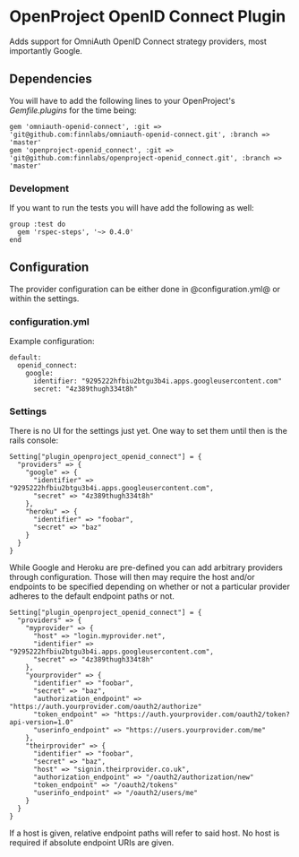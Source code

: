 # OpenProject OpenID Connect Plugin

Adds support for OmniAuth OpenID Connect strategy providers, most importantly Google.

## Dependencies

You will have to add the following lines to your OpenProject's _Gemfile.plugins_ for the time being:

    gem 'omniauth-openid-connect', :git => 'git@github.com:finnlabs/omniauth-openid-connect.git', :branch => 'master'
	gem 'openproject-openid_connect', :git => 'git@github.com:finnlabs/openproject-openid_connect.git', :branch => 'master'

### Development

If you want to run the tests you will have add the following as well:

    group :test do
  	  gem 'rspec-steps', '~> 0.4.0'
  	end

## Configuration

The provider configuration can be either done in @configuration.yml@ or within the settings.

### configuration.yml

Example configuration:

    default:
      openid_connect:
  	    google:
          identifier: "9295222hfbiu2btgu3b4i.apps.googleusercontent.com"
          secret: "4z389thugh334t8h"

### Settings

There is no UI for the settings just yet. One way to set them until then is the rails console:

    Setting["plugin_openproject_openid_connect"] = {
      "providers" => {
        "google" => {
          "identifier" => "9295222hfbiu2btgu3b4i.apps.googleusercontent.com",
          "secret" => "4z389thugh334t8h"
        },
        "heroku" => {
          "identifier" => "foobar",
          "secret" => "baz"
        }
      }
    }

While Google and Heroku are pre-defined you can add arbitrary providers through configuration.
Those will then may require the host and/or endpoints to be specified depending on whether or not a particular provider adheres to the default endpoint paths or not.

    Setting["plugin_openproject_openid_connect"] = {
      "providers" => {
        "myprovider" => {
          "host" => "login.myprovider.net",
          "identifier" => "9295222hfbiu2btgu3b4i.apps.googleusercontent.com",
          "secret" => "4z389thugh334t8h"
        },
        "yourprovider" => {
          "identifier" => "foobar",
          "secret" => "baz",
          "authorization_endpoint" => "https://auth.yourprovider.com/oauth2/authorize"
  		  "token_endpoint" => "https://auth.yourprovider.com/oauth2/token?api-version=1.0"
  		  "userinfo_endpoint" => "https://users.yourprovider.com/me"
        },
        "theirprovider" => {
          "identifier" => "foobar",
          "secret" => "baz",
          "host" => "signin.theirprovider.co.uk",
          "authorization_endpoint" => "/oauth2/authorization/new"
  		  "token_endpoint" => "/oauth2/tokens"
  		  "userinfo_endpoint" => "/oauth2/users/me"
        }
      }
    }

If a host is given, relative endpoint paths will refer to said host.
No host is required if absolute endpoint URIs are given.
